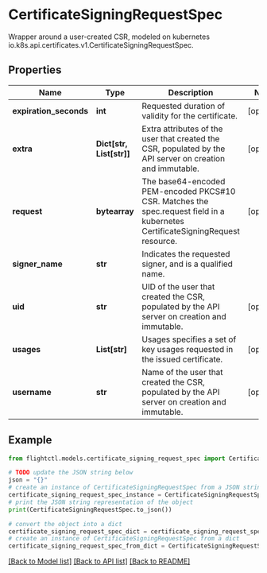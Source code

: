 # CertificateSigningRequestSpec

Wrapper around a user-created CSR, modeled on kubernetes io.k8s.api.certificates.v1.CertificateSigningRequestSpec.

## Properties

Name | Type | Description | Notes
------------ | ------------- | ------------- | -------------
**expiration_seconds** | **int** | Requested duration of validity for the certificate. | [optional] 
**extra** | **Dict[str, List[str]]** | Extra attributes of the user that created the CSR, populated by the API server on creation and immutable. | [optional] 
**request** | **bytearray** | The base64-encoded PEM-encoded PKCS#10 CSR. Matches the spec.request field in a kubernetes CertificateSigningRequest resource. | [optional] 
**signer_name** | **str** | Indicates the requested signer, and is a qualified name. | 
**uid** | **str** | UID of the user that created the CSR, populated by the API server on creation and immutable. | [optional] 
**usages** | **List[str]** | Usages specifies a set of key usages requested in the issued certificate. | [optional] 
**username** | **str** | Name of the user that created the CSR, populated by the API server on creation and immutable. | [optional] 

## Example

```python
from flightctl.models.certificate_signing_request_spec import CertificateSigningRequestSpec

# TODO update the JSON string below
json = "{}"
# create an instance of CertificateSigningRequestSpec from a JSON string
certificate_signing_request_spec_instance = CertificateSigningRequestSpec.from_json(json)
# print the JSON string representation of the object
print(CertificateSigningRequestSpec.to_json())

# convert the object into a dict
certificate_signing_request_spec_dict = certificate_signing_request_spec_instance.to_dict()
# create an instance of CertificateSigningRequestSpec from a dict
certificate_signing_request_spec_from_dict = CertificateSigningRequestSpec.from_dict(certificate_signing_request_spec_dict)
```
[[Back to Model list]](../README.md#documentation-for-models) [[Back to API list]](../README.md#documentation-for-api-endpoints) [[Back to README]](../README.md)


